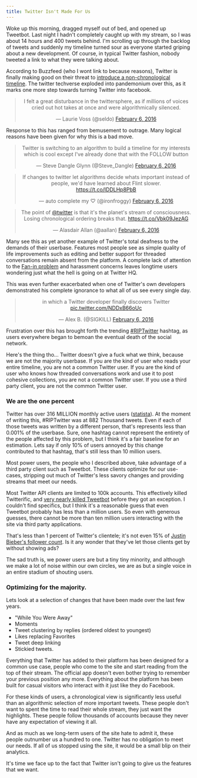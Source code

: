 ```yaml
---
title: Twitter Isn't Made For Us
---
```


Woke up this morning, dragged myself out of bed, and opened up Tweetbot. Last night I hadn't completely caught up with my stream, so I was about 14 hours and 400 tweets behind.  I'm scrolling up through the backlog of tweets and suddenly my timeline turned sour as everyone started griping about a new development.  Of course, in typical Twitter fashion, nobody tweeted a link to what they were talking about.

According to Buzzfeed (who I wont link to because reasons), Twitter is finally making good on their threat to [introduce a non-chronological timeline](http://www.theverge.com/2016/2/5/10925728/twitter-timeline-tweets-out-of-order).  The twitter techverse exploded into pandemonium over this, as it marks one more step towards turning Twitter into facebook.

<blockquote class="twitter-tweet" data-lang="en" align="center"><p lang="en" dir="ltr">I felt a great disturbance in the twittersphere, as if millions of voices cried out hot takes at once and were algorithmically silenced.</p>&mdash; Laurie Voss (@seldo) <a href="https://twitter.com/seldo/status/695824206781526016">February 6, 2016</a></blockquote>

Response to this has ranged from bemusement to outrage. Many logical reasons have been given for why this is a bad move.

<blockquote class="twitter-tweet" data-lang="en" align="center"><p lang="en" dir="ltr">Twitter is switching to an algorithm to build a timeline for my interests which is cool except I&#39;ve already done that with the FOLLOW button</p>&mdash; Steve Dangle Glynn (@Steve_Dangle) <a href="https://twitter.com/Steve_Dangle/status/695812261894496257">February 6, 2016</a></blockquote>

<blockquote class="twitter-tweet" data-lang="en" align="center"><p lang="en" dir="ltr">If changes to twitter let algorithms decide whats important instead of people, we&#39;d have learned about Flint slower. <a href="https://t.co/IDDLHp8PbB">https://t.co/IDDLHp8PbB</a></p>&mdash; auto complete my ♡ (@ironfroggy) <a href="https://twitter.com/ironfroggy/status/695840219833171969">February 6, 2016</a></blockquote>

<blockquote class="twitter-tweet" data-lang="en" align="center"><p lang="en" dir="ltr">The point of <a href="https://twitter.com/twitter">@twitter</a> is that it&#39;s the planet&#39;s stream of consciousness. Losing chronological ordering breaks that. <a href="https://t.co/Vbk09JezAG">https://t.co/Vbk09JezAG</a></p>&mdash; Alasdair Allan (@aallan) <a href="https://twitter.com/aallan/status/695810927640371200">February 6, 2016</a></blockquote>

Many see this as yet another example of Twitter's total deafness to the demands of their userbase.  Features most people see as simple quality of life improvements such as editing and better support for threaded conversations remain absent from the platform. A complete lack of attention to the [Fan-in problem](https://codahale.com/fan-in/) and harassment concerns leaves longtime users wondering just what the hell is going on at Twitter HQ.

This was even further exacerbated when one of Twitter's own developers demonstrated his complete ignorance to what all of us see every single day.

<blockquote class="twitter-tweet" data-lang="en" align="center"><p lang="en" dir="ltr">in which a Twitter developer finally discovers Twitter <a href="https://t.co/NDDxB66oUc">pic.twitter.com/NDDxB66oUc</a></p>&mdash; Alex B. (@SIGKILL) <a href="https://twitter.com/SIGKILL/status/695860128222842880">February 6, 2016</a></blockquote>

Frustration over this has brought forth the trending [#RIPTwitter](https://twitter.com/hashtag/RIPTwitter) hashtag, as users everywhere began to bemoan the eventual death of the social network.

Here's the thing tho... Twitter doesn't give a fuck what we think, because we are not the majority userbase.  If you are the kind of user who reads your entire timeline, you are not a common Twitter user. If you are the kind of user who knows how threaded conversations work and use it to post cohesive collections, you are not a common Twitter user. If you use a third party client, you are not the common Twitter user.

### We are the one percent

Twitter has over 316 MILLION monthly active users ([statista](http://www.statista.com/statistics/282087/number-of-monthly-active-twitter-users/)). At the moment of writing this, #RIPTwitter was at 882 Thousand tweets. Even if each of those tweets was written by a different person, that's represents less than 0.001% of the userbase.  Sure, one hashtag cannot represent the entirety of the people affected by this problem, but I think it's a fair baseline for an estimation. Lets say if only 10% of users annoyed by this change contributed to that hashtag, that's still less than 10 million users.

Most power users, the people who I described above, take advantage of a third party client such as Tweetbot.  These clients optimize for our use-cases, stripping out much of Twitter's less savory changes and providing streams that meet our needs.

Most Twitter API clients are limited to 100k accounts. This effectively killed Twitterific, and [very nearly killed Tweetbot](http://9to5mac.com/2015/01/25/tweetbot-mac-twitters-war-on-developers/) before they got an exception.  I couldn't find specifics, but I think it's a reasonable guess that even Tweetbot probably has less than a million users.  So even with generous guesses, there cannot be more than ten million users interacting with the site via third party applications.

That's less than 1 percent of Twitter's clientele; it's not even 15% of [Justin Bieber's follower count](https://twitter.com/justinbieber). Is it any wonder that they've let those clients get by without showing ads?

The sad truth is, we power users are but a tiny tiny minority, and although we make a lot of noise within our own circles, we are as but a single voice in an entire stadium of shouting users.

### Optimizing for the majority.

Lets look at a selection of changes that have been made over the last few years.

- "While You Were Away"
- Moments
- Tweet clustering by replies (ordered oldest to youngest)
- Likes replacing Favorites
- Tweet deep linking
- Stickied tweets.

Everything that Twitter has added to their platform has been designed for a common use case, people who come to the site and start reading from the top of their stream.  The official app doesn't even bother trying to remember your previous position any more. Everything about the platform has been built for casual visitors who interact with it just like they do Facebook.

For these kinds of users, a chronological view is significantly less useful than an algorithmic selection of more important tweets. These people don't want to spent the time to read their whole stream, they just want the highlights. These people follow thousands of accounts because they never have any expectation of viewing it all.

And as much as we long-term users of the site hate to admit it, these people outnumber us a hundred to one. Twitter has no obligation to meet our needs.  If all of us stopped using the site, it would be a small blip on their analytics.

It's time we face up to the fact that Twitter isn't going to give us the features that we want.

<script async src="//platform.twitter.com/widgets.js" charset="utf-8"></script>